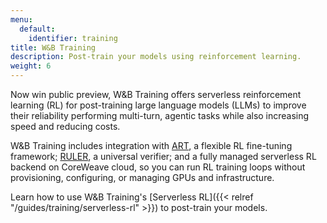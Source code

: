```yaml
---
menu:
  default:
    identifier: training
title: W&B Training
description: Post-train your models using reinforcement learning.
weight: 6
---
```


Now win public preview, W&B Training offers serverless reinforcement learning (RL) for post-training large language models (LLMs) to improve their reliability performing multi-turn, agentic tasks while also increasing speed and reducing costs. 

W&B Training includes integration with [ART](https://art.openpipe.ai/getting-started/about), a flexible RL fine-tuning framework; [RULER](https://openpipe.ai/blog/ruler), a universal verifier; and a fully managed serverless RL backend on CoreWeave cloud, so you can run RL training loops without provisioning, configuring, or managing GPUs and infrastructure.

Learn how to use W&B Training's [Serverless RL]({{< relref "/guides/training/serverless-rl" >}}) to post-train your models.